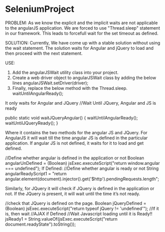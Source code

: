 # SeleniumProject



PROBLEM: As we know the explicit and the implicit waits are not applicable to the angularJS application. We are forced to use "Thread.sleep" statement in our framework. This leads to forcefull wait for the set timeout as defined. 

SOLUTION: Currently, We have come up with a stable solution without using the wait statement. The solution waits for Angular and jQuery to load and then proceed with the next statement. 

USE: 
1. Add the angularJSWait utility class into your project.
2. Create a web driver object to angularJSWait class by adding the below lines angularJSWait.setDriver(driver);
3. Finally, replace the below method with the Thread.sleep. waitUntilAngularReady(); 

It only waits for Angular and JQuery //Wait Until JQuery, Angular and JS is ready 

public static void waitJQueryAngular() 
{ waitUntilAngularReady(); waitUntilJQueryReady(); } 

Where it contains the two methods for the angular JS and JQuery. For AngularJS it will wait till the time angular JS is defined in the particular application. 
If angular JS is not defined, it waits for it to load and get defined. 

//Define whether angular is defined in the application or not Boolean angularUnDefined = (Boolean) jsExec.executeScript("return window.angular === undefined"); If Defined: //Define whether angular is ready or not String angularReadyScript1 = "return angular.element(document).injector().get('$http').pendingRequests.length"; 

Similarly, for JQuery it will check if JQuery is defined in the application or not.
If the JQuery is present, it will wait until the time it’s not ready.

//check that JQuery is defined on the page. Boolean jQueryDefined = (Boolean) jsExec.executeScript("return typeof jQuery != 'undefined'"); //If it is, then wait //AJAX if Defined //Wait Javascript loading until it is Ready!! jsReady1 = String.valueOf(jsExec.executeScript("return document.readyState").toString());
